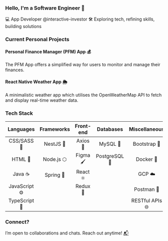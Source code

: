### Hello, I'm a Software Engineer 👋

💻 App Developer @interactive-investor
🛠️ Exploring tech, refining skills, building solutions

### Current Personal Projects

#### Personal Finance Manager (PFM) App 💰
The PFM App offers a simplified way for users to monitor and manage their finances.

#### React Native Weather App 🌦️
A minimalistic weather app which utilises the OpenWeatherMap API to fetch and display real-time weather data.

### Tech Stack

| Languages | Frameworks | Front-end | Databases | Miscellaneous |
| :-------: | :--------: | :-------: | :-------: | :-----------: |
| CSS/SASS 🎨 | NestJS 🦁 | Axios 🚀 | MySQL 🐬 | Bootstrap 🥾 |
| HTML 📄 | Node.js ⬡ | Figma 🖌️ | PostgreSQL 🐘 | Docker 🐳 |
| Java ☕ | Spring 🌱 | React ⚛️ | |  GCP ☁️ |
| JavaScript ⚙️ | | Redux 🔄 | | Postman 📮 |
| TypeScript 🤖 | | | | RESTful APIs 🌐 |


### Connect?
I’m open to collaborations and chats. Reach out anytime! [📬](mailto:simone.melidoni@outlook.com)

<!--
# Hello, I'm a Software Engineer!👋🏽💻

I'm passionate about crafting innovative applications and delving into new technological horizons. While I'm driven by building applications that address real-world challenges, I also dedicate time to exploring and researching emerging trends and methodologies. Currently, I'm improving my knowledge in React and TypeScript.

## 🔧 Currently Working On

#### Personal Finance Manager App (PFM) 💰

The Personal Finance Manager App offers a simplified way for users to monitor and manage their daily transactions and expenses effectively.


#### React Native Weather App 🌦️

A minimalistic weather app which utilises the OpenWeatherMap API to fetch and display real-time weather data.

## 🛠️ My Tech Stack 

| <div align="center">Languages<br/>💻</div> | <div align="center">Frameworks<br/>🌐</div> | <div align="center">Tools & Platforms<br/>🧰</div> | <div align="center">Front-end<br/>🖥️</div> | <div align="center">Databases<br/>🗄️</div> | <div align="center">Miscellaneous<br/>🌟</div> |
| :---: | :---: | :---: | :---: | :---: | :---: |
| CSS/SASS 🎨 | NestJS 🦁 | Docker 🐳 | Axios 🚀 | MySQL 🐬 | Bootstrap 🥾 |
| HTML 📄 | Node.js ⬡ | Redux 🔄 | Figma 🖌️ | PostgreSQL 🐘 | GCP ☁️ |
| JavaScript ☕ | Spring 🌱 | RESTful APIs 🌐 | React ⚛️ | SQL Developer 💾 | Postman 📮 |
| TypeScript 🤖 | | | WordPress 📝 | | |

### 🤝🏽 Let's Connect!

Whether you're interested in collaborating or just want to say hello, I'm all ears! Don't hesitate to reach out.
-->
